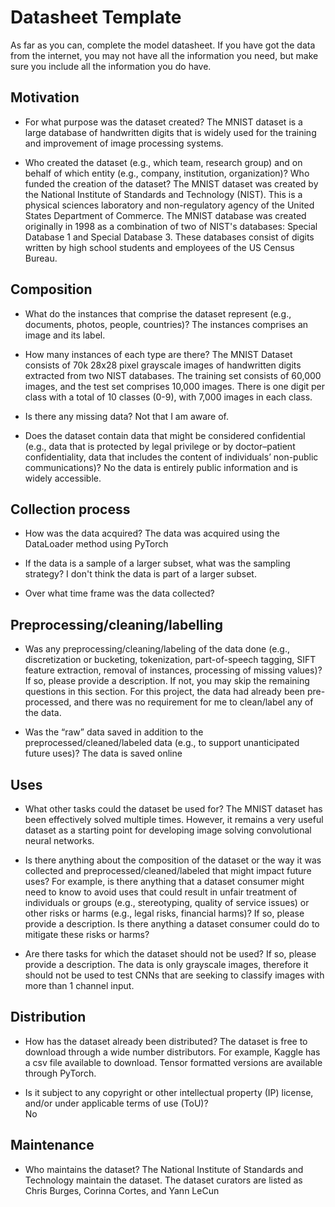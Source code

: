 # Datasheet Template

As far as you can, complete the model datasheet. If you have got the data from the internet, you may not have all the information you need, but make sure you include all the information you do have. 

## Motivation

- For what purpose was the dataset created? 
The MNIST dataset is a large database of handwritten digits that is widely used for the training and improvement of image processing systems.

- Who created the dataset (e.g., which team, research group) and on behalf of which entity (e.g., company, institution, organization)? Who funded the creation of the dataset?
The MNIST dataset was created by the National Institute of Standards and Technology (NIST). This is a physical sciences laboratory and non-regulatory agency of the United States Department of Commerce. The MNIST database was created originally in 1998 as a combination of two of NIST's databases: Special Database 1 and Special Database 3. These databases consist of digits written by high school students and employees of the US Census Bureau.

 
## Composition

- What do the instances that comprise the dataset represent (e.g., documents, photos, people, countries)? 
The instances comprises an image and its label.

- How many instances of each type are there? 
The MNIST Dataset consists of 70k 28x28 pixel grayscale images of handwritten digits extracted from two NIST databases. The training set consists of 60,000 images, and the test set comprises 10,000 images. There is one digit per class with a total of 10 classes (0-9), with 7,000 images in each class. 

- Is there any missing data?
Not that I am aware of.

- Does the dataset contain data that might be considered confidential (e.g., data that is protected by legal privilege or by    doctor–patient confidentiality, data that includes the content of individuals’ non-public communications)?
No the data is entirely public information and is widely accessible.

## Collection process

- How was the data acquired? 
The data was acquired using the DataLoader method using PyTorch

- If the data is a sample of a larger subset, what was the sampling strategy? 
I don't think the data is part of a larger subset.

- Over what time frame was the data collected?

## Preprocessing/cleaning/labelling

- Was any preprocessing/cleaning/labeling of the data done (e.g., discretization or bucketing, tokenization, part-of-speech tagging, SIFT feature extraction, removal of instances, processing of missing values)? If so, please provide a description. If not, you may skip the remaining questions in this section. 
For this project, the data had already been pre-processed, and there was no requirement for me to clean/label any of the data.

- Was the “raw” data saved in addition to the preprocessed/cleaned/labeled data (e.g., to support unanticipated future uses)?
The data is saved online 
 
## Uses

- What other tasks could the dataset be used for? 
The MNIST dataset has been effectively solved multiple times. However, it remains a very useful dataset as a starting point for developing image solving convolutional neural networks.

- Is there anything about the composition of the dataset or the way it was collected and preprocessed/cleaned/labeled that might impact future uses? For example, is there anything that a dataset consumer might need to know to avoid uses that could result in unfair treatment of individuals or groups (e.g., stereotyping, quality of service issues) or other risks or harms (e.g., legal risks, financial harms)? If so, please provide a description. Is there anything a dataset consumer could do to mitigate these risks or harms? 

- Are there tasks for which the dataset should not be used? If so, please provide a description.
The data is only grayscale images, therefore it should not be used to test CNNs that are seeking to classify images with more than 1 channel input. 

## Distribution

- How has the dataset already been distributed? 
The dataset is free to download through a wide number distributors. For example, Kaggle has a csv file available to download. Tensor formatted versions are available through PyTorch.

- Is it subject to any copyright or other intellectual property (IP) license, and/or under applicable terms of use (ToU)?  
No
## Maintenance

- Who maintains the dataset?
The National Institute of Standards and Technology maintain the dataset. The dataset curators are listed as Chris Burges, Corinna Cortes, and Yann LeCun

